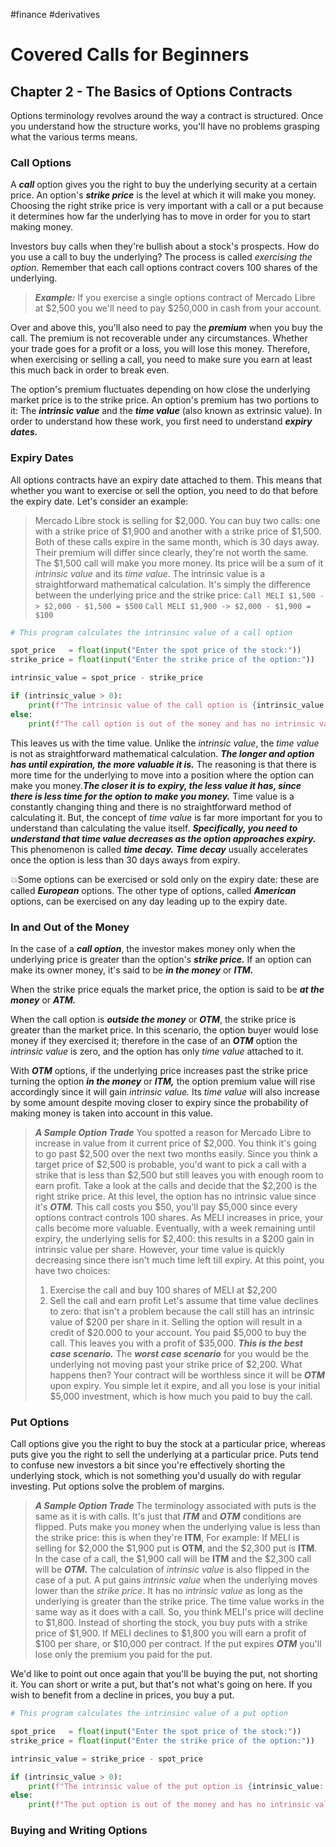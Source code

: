 #finance #derivatives 
# Covered Calls for Beginners
## Chapter 2 - The Basics of Options Contracts
Options terminology revolves around the way a contract is structured. Once you understand how the structure works, you'll have no problems grasping what the various terms means.

### Call Options
A ***call*** option gives you the right to buy the underlying security at a certain price. An option's ***strike price*** is the level at which it will make you money. Choosing the right strike price is very important with a call or a put because it determines how far the underlying has to move in order for you to start making money.

Investors buy calls when they're bullish about a stock's prospects. How do you use a call to buy the underlying? The process is called *exercising the option.* Remember that each call options contract covers 100 shares of the underlying.

> ***Example:*** If you exercise a single options contract of Mercado Libre at $2,500 you we'll need to pay $250,000 in cash from your account. 

Over and above this, you'll also need to pay the ***premium*** when you buy the call. The premium is not recoverable under any circumstances. Whether your trade goes for a profit or a loss, you will lose this money. 
Therefore, when exercising or selling a call, you need to make sure you earn at least this much back in order to break even.

The option's premium fluctuates depending on how close the underlying market price is to the strike price. An option's premium has two portions to it: The ***intrinsic value*** and the ***time value*** (also known as extrinsic value). In order to understand how these work, you first need to understand ***expiry dates.***

### Expiry Dates
All options contracts have an expiry date attached to them. This means that whether you want to exercise or sell the option, you need to do that before the expiry date. Let's consider an example:

> Mercado Libre stock is selling for $2,000. You can buy two calls: one with a strike price of $1,900 and another with a strike price of $1,500. Both of these calls expire in the same month, which is 30 days away. Their premium will differ since clearly, they're not worth the same.
> The $1,500 call will make you more money. Its price will be a sum of it *intrinsic value* and its *time value*. The intrinsic value is a straightforward mathematical calculation.
> It's simply the difference between the underlying price and the strike price:
> `Call MELI $1,500 -> $2,000 - $1,500 = $500`
> `Call MELI $1,900 -> $2,000 - $1,900 = $100`

```python
# This program calculates the intrinsinc value of a call option

spot_price   = float(input("Enter the spot price of the stock:"))
strike_price = float(input("Enter the strike price of the option:"))

intrinsic_value = spot_price - strike_price

if (intrinsic_value > 0):
    print(f"The intrinsic value of the call option is {intrinsic_value:.2f}")
else:
	print(f"The call option is out of the money and has no intrinsic value")
```

This leaves us with the time value. Unlike the *intrinsic value*, the *time value* is not as straightforward mathematical calculation. ***The longer and option has until expiration, the more valuable it is.*** The reasoning is that there is more time for the underlying to move into a position where the option can make you money.***The closer it is to expiry, the less value it has, since there is less time for the option to make you money.***
Time value is a constantly changing thing and there is no straightforward method of calculating it. But, the concept of *time value* is far more important for you to understand than calculating the value itself. ***Specifically, you need to understand that time value decreases as the option approaches expiry.*** This phenomenon is called ***time decay.*** 
***Time decay*** usually accelerates once the option is less than 30 days aways from expiry.

💥Some options can be exercised or sold only on the expiry date: these are called ***European*** options. The other type of options, called ***American*** options, can be exercised on any day leading up to the expiry date.

### In and Out of the Money
In the case of a ***call option***, the investor makes money only when the underlying price is greater than the option's ***strike price.*** If an option can make its owner money, it's said to be ***in the money*** or ***ITM.***

When the strike price equals the market price, the option is said to be ***at the money*** or ***ATM.***

When the call option is ***outside the money*** or ***OTM***, the strike price is greater than the market price. In this scenario, the option buyer would lose money if they exercised it; therefore in the case of an ***OTM*** option the *intrinsic value* is zero, and the option has only *time value* attached to it.

With ***OTM*** options, if the underlying price increases past the strike price turning the option ***in the money*** or ***ITM,*** the option premium value will rise accordingly since it will gain *intrinsic value.* Its *time value* will also increase by some amount despite moving closer to expiry since the probability of making money is taken into account in this value.


> ***A Sample Option Trade***
> You spotted a reason for Mercado Libre to increase in value from it current price of $2,000. You think it's going to go past $2,500 over the next two months easily.
> Since you think a target price of $2,500 is probable, you'd want to pick a call with a strike that is less than $2,500 but still leaves you with enough room to earn profit.
> Take a look at the calls and decide that the $2,200 is the right strike price. 
> At this level, the option has no intrinsic value since it's ***OTM.***
> This call costs you $50, you'll pay $5,000 since every options contract controls 100 shares.
> As MELI increases in price, your calls become more valuable. Eventually, with a week remaining until expiry, the underlying sells for $2,400: this results in a $200 gain in intrinsic value per share.
> However, your time value is quickly decreasing since there isn't much time left till expiry.
> At this point, you have two choices:
> 1. Exercise the call and buy 100 shares of MELI at $2,200
> 2. Sell the call and earn profit
> Let's assume that time value declines to zero: that isn't a problem because the call still has an intrinsic value of $200 per share in it.
> Selling the option will result in a credit of $20.000 to your account. You paid $5,000 to buy the call. This leaves you with a profit of $35,000. ***This is the best case scenario.***
> The ***worst case scenario*** for you would be the underlying not moving past your strike price of $2,200. What happens then?
> Your contract will be worthless since it will be ***OTM*** upon expiry. You simple let it expire, and all you lose is your initial $5,000 investment, which is how much you paid to buy the call.


### Put Options
Call options give you the right to buy the stock at a particular price, whereas puts give you the right to sell the underlying at a particular price. Puts tend to confuse new investors a bit since you're effectively shorting the underlying stock, which is not something you'd usually do with regular investing. 
Put options solve the problem of margins.

> ***A Sample Option Trade***
> The terminology associated with puts is the same as it is with calls. It's just that ***ITM*** and ***OTM*** conditions are flipped. Puts make you money when the underlying value is less than the strike price: this is when they're **ITM**,
> For example: If MELI is selling for $2,000 the $1,900 put is **OTM**, and the $2,300 put is **ITM**. In the case of a call, the $1,900 call will be **ITM** and the $2,300 call will be ***OTM.***
> The calculation of *intrinsic value* is also flipped in the case of a put. A put gains *intrinsic value* when the underlying moves lower than the *strike price*. It has no *intrinsic value* as long as the underlying is greater than the strike price. 
> The time value works in the same way as it does with a call.
> So, you think MELI's price will decline to $1,800. Instead of shorting the stock, you buy puts with a strike price of $1,900. If MELI declines to $1,800 you will earn a profit of $100 per share, or $10,000 per contract. 
> If the put expires ***OTM*** you'll lose only the premium you paid for the put.

We'd like to point out once again that you'll be buying the put, not shorting it. You can short or write a put, but that's not what's going on here. If you wish to benefit from a decline in prices, you buy a put.

```python
# This program calculates the intrinsinc value of a put option

spot_price   = float(input("Enter the spot price of the stock:"))
strike_price = float(input("Enter the strike price of the option:"))

intrinsic_value = strike_price - spot_price

if (intrinsic_value > 0):
    print(f"The intrinsic value of the put option is {intrinsic_value:.2f}")
else:
	print(f"The put option is out of the money and has no intrinsic value")
```

### Buying and Writing Options


